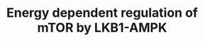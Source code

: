 ---
annotations:
- id: PW:0000003
  parent: signaling pathway
  type: Pathway Ontology
  value: signaling pathway
- id: PW:0000180
  parent: regulatory pathway
  type: Pathway Ontology
  value: mTOR signaling pathway
authors:
- ReactomeTeam
- Anwesha
- Mkutmon
description: Upon formation of a trimeric LKB1:STRAD:MO25 complex, LKB1 phosphorylates
  and activates AMPK. This phosphorylation is immediately removed in basal conditions
  by PP2C, but if the cellular AMP:ATP ratio rises, this activation is maintained,
  as AMP binding by AMPK inhibits the dephosphorylation. AMPK then activates the TSC
  complex by phosphorylating TSC2. Active TSC activates the intrinsic GTPase activity
  of Rheb, resulting in GDP-loaded Rheb and inhibition of mTOR pathway.  View original
  pathway at [http://www.reactome.org/PathwayBrowser/#DIAGRAM=380972 Reactome].
last-edited: 2021-01-25
organisms:
- Homo sapiens
redirect_from:
- /index.php/Pathway:WP2748
- /instance/WP2748
revision: null
schema-jsonld:
- '@context': https://schema.org/
  '@id': https://wikipathways.github.io/pathways/WP2748.html
  '@type': Dataset
  creator:
    '@type': Organization
    name: WikiPathways
  description: Upon formation of a trimeric LKB1:STRAD:MO25 complex, LKB1 phosphorylates
    and activates AMPK. This phosphorylation is immediately removed in basal conditions
    by PP2C, but if the cellular AMP:ATP ratio rises, this activation is maintained,
    as AMP binding by AMPK inhibits the dephosphorylation. AMPK then activates the
    TSC complex by phosphorylating TSC2. Active TSC activates the intrinsic GTPase
    activity of Rheb, resulting in GDP-loaded Rheb and inhibition of mTOR pathway.  View
    original pathway at [http://www.reactome.org/PathwayBrowser/#DIAGRAM=380972 Reactome].
  keywords:
  - ADP
  - AMP
  - 'AMP '
  - AMPK heterotrimer
  - ATP
  - Active mTORC1
  - 'CAB39 '
  - 'CAB39L '
  - 'GDP '
  - 'GTP '
  - H2O
  - 'LAMTOR1 '
  - 'LAMTOR2 '
  - 'LAMTOR3 '
  - 'LAMTOR4 '
  - 'LAMTOR5 '
  - LKB1:STRAD:MO25
  - 'MLST8 '
  - MO25
  - 'MTOR '
  - PPM1A
  - 'PRKAA1 '
  - 'PRKAA2 '
  - 'PRKAB1 '
  - 'PRKAB2 '
  - 'PRKAG1 '
  - 'PRKAG2 '
  - 'PRKAG3 '
  - Pi
  - 'RHEB '
  - 'RPTOR '
  - 'RRAGA '
  - 'RRAGB '
  - 'RRAGC '
  - 'RRAGD '
  - 'SLC38A9 '
  - STK11
  - 'STK11 '
  - STRAD
  - 'STRADA '
  - 'STRADB '
  - 'TSC1 '
  - TSC1:TSC2
  - TSC1:p-S1387-TSC2
  - 'TSC2 '
  - complex
  - heterotrimer:AMP
  - mTORC1
  - mTORC1:Ragulator:Rag:GNP:RHEB:GDP
  - p-AMPK
  - p-AMPK heterotrimer
  - 'p-S1387-TSC2 '
  - 'p-S722,S792-RPTOR '
  - p-S722,S792-RPTOR:Ragulator:Rag:GNP:RHEB:GTP
  - 'p-T172-PRKAA2 '
  - 'p-T183-PRKAA1 '
  - with
  license: CC0
  name: Energy dependent regulation of mTOR by LKB1-AMPK
seo: CreativeWork
title: Energy dependent regulation of mTOR by LKB1-AMPK
wpid: WP2748
---